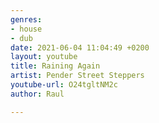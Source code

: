 ```yaml
---
genres:
- house
- dub
date: 2021-06-04 11:04:49 +0200
layout: youtube
title: Raining Again
artist: Pender Street Steppers
youtube-url: O24tgltNM2c
author: Raul

---
```

